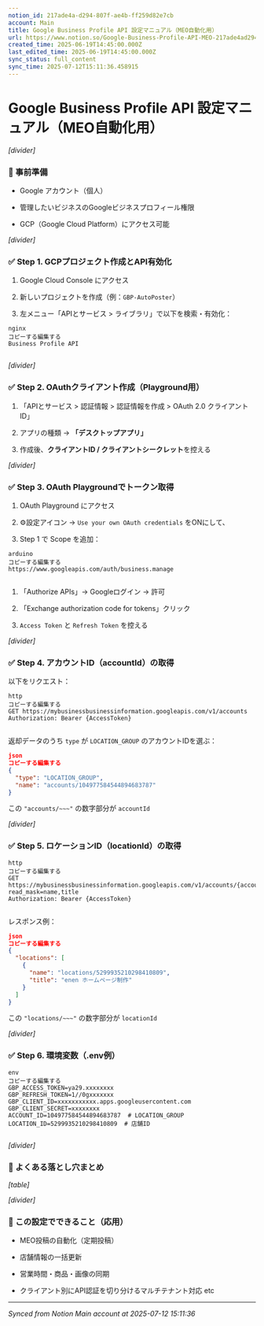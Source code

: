 ```yaml
---
notion_id: 217ade4a-d294-807f-ae4b-ff259d82e7cb
account: Main
title: Google Business Profile API 設定マニュアル（MEO自動化用）
url: https://www.notion.so/Google-Business-Profile-API-MEO-217ade4ad294807fae4bff259d82e7cb
created_time: 2025-06-19T14:45:00.000Z
last_edited_time: 2025-06-19T14:45:00.000Z
sync_status: full_content
sync_time: 2025-07-12T15:11:36.458915
---
```


# Google Business Profile API 設定マニュアル（MEO自動化用）

*[divider]*

### 🔧 事前準備

- Google アカウント（個人）

- 管理したいビジネスのGoogleビジネスプロフィール権限

- GCP（Google Cloud Platform）にアクセス可能

*[divider]*

### ✅ Step 1. GCPプロジェクト作成とAPI有効化

1. Google Cloud Console にアクセス

1. 新しいプロジェクトを作成（例：`GBP-AutoPoster`）

1. 左メニュー「APIとサービス > ライブラリ」で以下を検索・有効化：

```plain text
nginx
コピーする編集する
Business Profile API


```

*[divider]*

### ✅ Step 2. OAuthクライアント作成（Playground用）

1. 「APIとサービス > 認証情報 > 認証情報を作成 > OAuth 2.0 クライアントID」

1. アプリの種類 → **「デスクトップアプリ」**

1. 作成後、**クライアントID / クライアントシークレット**を控える

*[divider]*

### ✅ Step 3. OAuth Playgroundでトークン取得

1. OAuth Playground にアクセス

1. ⚙️設定アイコン → `Use your own OAuth credentials` をONにして、

1. Step 1 で Scope を追加：

```plain text
arduino
コピーする編集する
https://www.googleapis.com/auth/business.manage


```

1. 「Authorize APIs」→ Googleログイン → 許可

1. 「Exchange authorization code for tokens」クリック

1. `Access Token` と `Refresh Token` を控える

*[divider]*

### ✅ Step 4. アカウントID（accountId）の取得

以下をリクエスト：

```plain text
http
コピーする編集する
GET https://mybusinessbusinessinformation.googleapis.com/v1/accounts
Authorization: Bearer {AccessToken}


```

返却データのうち `type` が `LOCATION_GROUP` のアカウントIDを選ぶ：

```json
json
コピーする編集する
{
  "type": "LOCATION_GROUP",
  "name": "accounts/104977584544894683787"
}


```

この `"accounts/~~~"` の数字部分が `accountId`

*[divider]*

### ✅ Step 5. ロケーションID（locationId）の取得

```plain text
http
コピーする編集する
GET https://mybusinessbusinessinformation.googleapis.com/v1/accounts/{accountId}/locations?read_mask=name,title
Authorization: Bearer {AccessToken}


```

レスポンス例：

```json
json
コピーする編集する
{
  "locations": [
    {
      "name": "locations/5299935210298410809",
      "title": "enen ホームページ制作"
    }
  ]
}


```

この `"locations/~~~"` の数字部分が `locationId`

*[divider]*

### ✅ Step 6. 環境変数（.env例）

```plain text
env
コピーする編集する
GBP_ACCESS_TOKEN=ya29.xxxxxxxx
GBP_REFRESH_TOKEN=1//0gxxxxxxx
GBP_CLIENT_ID=xxxxxxxxxxx.apps.googleusercontent.com
GBP_CLIENT_SECRET=xxxxxxxx
ACCOUNT_ID=104977584544894683787  # LOCATION_GROUP
LOCATION_ID=5299935210298410809  # 店舗ID


```

*[divider]*

### 📌 よくある落とし穴まとめ

*[table]*

*[divider]*

### 🎯 この設定でできること（応用）

- MEO投稿の自動化（定期投稿）

- 店舗情報の一括更新

- 営業時間・商品・画像の同期

- クライアント別にAPI認証を切り分けるマルチテナント対応 etc


---

*Synced from Notion Main account at 2025-07-12 15:11:36*
